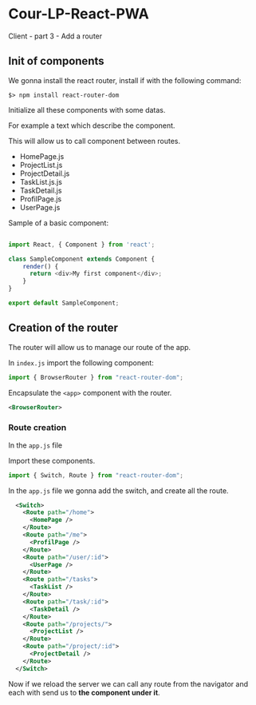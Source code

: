 # Cour-LP-React-PWA

Client - part 3 - Add a router

## Init of components

We gonna install the react router, install if with the following command:

```
$> npm install react-router-dom
```

Initialize all these components with some datas.

For example a text which describe the component. 

This will allow us to call component between routes.

- HomePage.js
- ProjectList.js
- ProjectDetail.js
- TaskList.js.js
- TaskDetail.js
- ProfilPage.js
- UserPage.js

Sample of a basic component:
```js

import React, { Component } from 'react';

class SampleComponent extends Component {
    render() {
      return <div>My first component</div>;
    }
}

export default SampleComponent;

```

## Creation of the router

The router will allow us to manage our route of the app. 

In `index.js` import the following component:

```js
import { BrowserRouter } from "react-router-dom";
```

Encapsulate the `<app>` component with the router.

```xml
<BrowserRouter>
```

### Route creation

In the `app.js` file 

Import these components.

```js
import { Switch, Route } from "react-router-dom";
```

In the `app.js` file we gonna add the switch, and create all the route.

```xml
  <Switch>
    <Route path="/home">
      <HomePage />
    </Route>
    <Route path="/me">
      <ProfilPage />
    </Route>
    <Route path="/user/:id">
      <UserPage />
    </Route>
    <Route path="/tasks">
      <TaskList />
    </Route>
    <Route path="/task/:id">
      <TaskDetail />
    </Route>
    <Route path="/projects/">
      <ProjectList />
    </Route>
    <Route path="/project/:id">
      <ProjectDetail />
    </Route>
  </Switch> 
```

Now if we reload the server we can call any route from the navigator and each with send us to **the component under it**.
